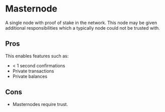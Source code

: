 # Masternode

A single node with proof of stake in the network.  This node may be given additional responsibilities which a typically node could not be trusted with.

## Pros

This enables features such as:

 - < 1 second confirmations
 - Private transactions
 - Private balances

## Cons

 - Masternodes require trust.
